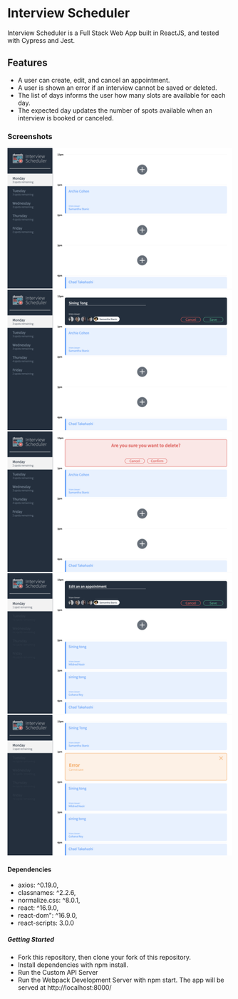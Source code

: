 # Interview Scheduler
Interview Scheduler is a Full Stack Web App built in ReactJS, and tested with Cypress and Jest.
## Features
- A user can create, edit, and cancel an appointment.
- A user is shown an error if an interview cannot be saved or deleted.
- The list of days informs the user how many slots are available for each day.
- The expected day updates the number of spots available when an interview is booked or canceled.
### Screenshots
!["Screenshots of Days with available spots"](https://github.com/siningtong/Interview-Scheduler/blob/master/docs/Days%20with%20available%20spots.png?raw=true)
!["Screenshots of Booking an appointment"](https://github.com/siningtong/Interview-Scheduler/blob/master/docs/Book%20an%20appointment.png?raw=true)
!["Screenshots of Deleting an appointment"](https://github.com/siningtong/Interview-Scheduler/blob/master/docs/Delete%20an%20appointment.png%20.png?raw=true)
!["Screenshots of Editing an appointment"](https://github.com/siningtong/Interview-Scheduler/blob/master/docs/Edit%20an%20appointment.png?raw=true)
!["Screenshots of Error handling"](https://github.com/siningtong/Interview-Scheduler/blob/master/docs/Error%20Handling.png?raw=true)

#### Dependencies
- axios: ^0.19.0,
- classnames: ^2.2.6,
- normalize.css: ^8.0.1,
- react: ^16.9.0,
- react-dom": ^16.9.0,
- react-scripts: 3.0.0

##### Getting Started
- Fork this repository, then clone your fork of this repository.
- Install dependencies with npm install.
- Run the Custom API Server
- Run the Webpack Development Server with npm start. The app will be served at http://localhost:8000/

